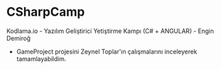 # CSharpCamp
Kodlama.io  -  Yazılım Geliştirici Yetiştirme Kampı (C# + ANGULAR)  -  Engin Demiroğ

- GameProject projesini Zeynel Toplar'ın çalışmalarını inceleyerek tamamlayabildim. 
